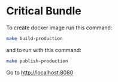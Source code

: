 # Critical Bundle

To create docker image run this command:
```bash
make build-production
```

and to run with this command:

```bash
make publish-production
```

Go to [http://localhost:8080](http://localhost:8080)
